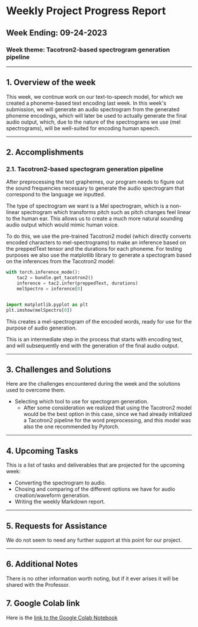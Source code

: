 # Weekly Project Progress Report

## Week Ending: 09-24-2023

### Week theme: Tacotron2-based spectrogram generation pipeline

---

## 1. Overview of the week

This week, we continue work on our text-to-speech model, for which we created a phoneme-based text encoding last week. In this week's submission, we will generate an audio spectrogram from the generated phoneme encodings, which will later be used to actually generate the final audio output, which, due to the nature of the spectrograms we use (mel spectrograms), will be well-suited for encoding human speech.

---

## 2. Accomplishments

### 2.1. Tacotron2-based spectogram generation pipeline
After preprocessing the text graphemes, our program needs to figure out the sound frequencies necessary to generate the audio spectrogram that correspond to the language we inputted.

The type of spectrogram we want is a Mel spectrogram, which is a non-linear spectrogram which transforms pitch such as pitch changes feel linear to the human ear. This allows us to create a much more natural sounding audio output which would mimic human voice.

To do this, we use the pre-trained Tacotron2 model (which directly converts encoded characters to mel-spectrograms) to make an inference based on the preppedText tensor and the durations for each phoneme. For testing purposes we also use the matplotlib library to generate a spectogram based on the inferences from the Tacotron2 model:
```python
with torch.inference_mode():
    tac2 = bundle.get_tacotron2()
    inference = tac2.infer(preppedText, durations)
    melSpectro = inference[0]


import matplotlib.pyplot as plt
plt.imshow(melSpectro[0])
```
This creates a mel-spectrogram of the encoded words, ready for use for the purpose of audio generation.

This is an intermediate step in the process that starts with encoding text, and will subsequently end with the generation of the final audio output.

---

## 3. Challenges and Solutions

Here are the challenges encountered during the week and the solutions used to overcome them.
* Selecting which tool to use for spectogram generation.
	* After some consideration we realized that using the Tacotron2 model would be the best option in this case, since we had already initialized a Tacotron2 pipeline for the word preprocessing, and this model was also the one recommended by Pytorch.

---

## 4. Upcoming Tasks
This is a list of tasks and deliverables that are projected for the upcoming week:
* Converting the spectrogram to audio.
* Chosing and comparing of the different options we have for audio creation/waveform generation.
* Writing the weekly Markdown report.
---
## 5. Requests for Assistance
We do not seem to need any further support at this point for our project.

---

## 6. Additional Notes

There is no other information worth noting, but if it ever arises it will be shared with the Professor.

## 7. Google Colab link
Here is the [link to the Google Colab Notebook](https://colab.research.google.com/drive/1zQ8nwXlbIua2XEg9zxjAkoQnOgykd2EZ?usp=sharing)
